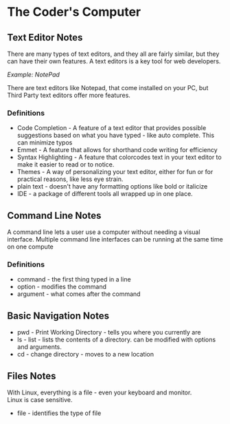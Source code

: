 # The Coder's Computer

## Text Editor Notes

There are many types of text editors, and they all are fairly similar, but they can have their own features.  A text editors is a key tool for web developers. 

*Example: NotePad*

There are text editors like Notepad, that come installed on your PC, but Third Party text editors offer more features.

### Definitions
- Code Completion - A feature of a text editor that provides possible suggestions based on what you have typed - like auto complete.  This can minimize typos
- Emmet - A feature that allows for shorthand code writing for efficiency
- Syntax Highlighting - A feature that colorcodes text in your text editor to make it easier to read or to notice.
- Themes - A way of personalizing your text editor, either for fun or for practical reasons, like less eye strain.
- plain text - doesn't have any formatting options like bold or italicize
- IDE - a package of different tools all wrapped up in one place.

## Command Line Notes

A command line lets a user use a computer without needing a visual interface.  Multiple command line interfaces can be running at the same time on one compute

### Definitions
- command - the first thing typed in a line
- option - modifies the command
- argument - what comes after the command

## Basic Navigation Notes
- pwd - Print Working Directory - tells you where you currently are
- ls - list - lists the contents of a directory.  can be modified with options and arguments.
- cd - change directory - moves to a new location

## Files Notes

With Linux, everything is a file - even your keyboard and monitor.  
Linux is case sensitive.

- file - identifies the type of file

